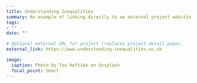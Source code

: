 ```yaml
---
title: Understanding Inequalities
summary: An example of linking directly to an external project website using `external_link`.
tags:
- ""
date: ""

# Optional external URL for project (replaces project detail page).
external_link: https://www.understanding-inequalities.ac.uk

image:
  caption: Photo by Toa Heftiba on Unsplash
  focal_point: Smart
---
```

